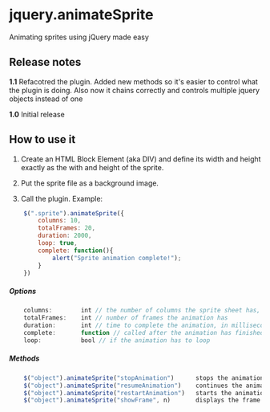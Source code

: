 jquery.animateSprite
====================

Animating sprites using jQuery made easy

Release notes
-------------

**1.1** Refacotred the plugin. Added new methods so it's easier to control what the plugin is doing. Also now it chains correctly and controls multiple jquery objects instead of one

**1.0** Initial release

How to use it
-------------

1. Create an HTML Block Element (aka DIV) and define its width and height exactly as the with and height of the sprite.

2. Put the sprite file as a background image.

3. Call the plugin. Example:

```javascript
	$(".sprite").animateSprite({
		columns: 10,
		totalFrames: 20,
		duration: 2000,
		loop: true,
		complete: function(){
			alert("Sprite animation complete!");
		}
	})
```

##### Options
```javascript
	columns: 		int // the number of columns the sprite sheet has, default 10
	totalFrames:	int // number of frames the animation has
	duration:		int // time to complete the animation, in milliseconds
	complete:		function // called after the animation has finished (not called if is loop)
	loop:			bool // if the animation has to loop
```

##### Methods
```javascript
	$("object").animateSprite("stopAnimation")		stops the animation
	$("object").animateSprite("resumeAnimation")	continues the animation from the point where it was stopped
	$("object").animateSprite("restartAnimation")	starts the animation from the beginning
	$("object").animateSprite("showFrame", n)		displays the frame number "n"

```